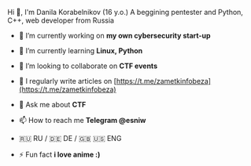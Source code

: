 Hi 👋, I'm Danila Korabelnikov (16 y.o.)
A beggining pentester and Python, C++, web developer from Russia

- 🔭 I’m currently working on **my own cybersecurity start-up**

- 🌱 I’m currently learning **Linux, Python**

- 👯 I’m looking to collaborate on **CTF events**

- 📝 I regularly write articles on [https://t.me/zametkinfobeza](https://t.me/zametkinfobeza)

- 💬 Ask me about **CTF**

- 📫 How to reach me **Telegram @esniw**

- 🇷🇺 RU / 🇩🇪 DE / 🇬🇧 🇺🇸 ENG

- ⚡ Fun fact **i love anime :)**



